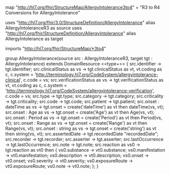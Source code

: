 map "http://hl7.org/fhir/StructureMap/AllergyIntolerance3to4" = "R3 to R4 Conversions for AllergyIntolerance"

uses "http://hl7.org/fhir/3.0/StructureDefinition/AllergyIntolerance" alias AllergyIntoleranceR3 as source
uses "http://hl7.org/fhir/StructureDefinition/AllergyIntolerance" alias AllergyIntolerance as target

imports "http://hl7.org/fhir/StructureMap/*3to4"

group AllergyIntolerance(source src : AllergyIntoleranceR3, target tgt : AllergyIntolerance) extends DomainResource <<type+>> {
  src.identifier -> tgt.identifier;
  src.clinicalStatus as vs ->  tgt.clinicalStatus as vt,  vt.coding as c,  c.system = 'http://terminology.hl7.org/CodeSystem/allergyintolerance-clinical',  c.code = vs;
  src.verificationStatus as vs ->  tgt.verificationStatus as vt,  vt.coding as c,  c.system = 'http://terminology.hl7.org/CodeSystem/allergyintolerance-verification',  c.code = vs;
  src.type -> tgt.type;
  src.category -> tgt.category;
  src.criticality -> tgt.criticality;
  src.code -> tgt.code;
  src.patient -> tgt.patient;
  src.onset : dateTime as vs -> tgt.onset = create('dateTime') as vt then dateTime(vs, vt);
  src.onset : Age as vs -> tgt.onset = create('Age') as vt then Age(vs, vt);
  src.onset : Period as vs -> tgt.onset = create('Period') as vt then Period(vs, vt);
  src.onset : Range as vs -> tgt.onset = create('Range') as vt then Range(vs, vt);
  src.onset : string as vs -> tgt.onset = create('string') as vt then string(vs, vt);
  src.assertedDate -> tgt.recordedDate "recordedDate";
  src.recorder -> tgt.recorder;
  src.asserter -> tgt.asserter;
  src.lastOccurrence -> tgt.lastOccurrence;
  src.note -> tgt.note;
  src.reaction as vs0 -> tgt.reaction as vt0 then {
    vs0.substance -> vt0.substance;
    vs0.manifestation -> vt0.manifestation;
    vs0.description -> vt0.description;
    vs0.onset -> vt0.onset;
    vs0.severity -> vt0.severity;
    vs0.exposureRoute -> vt0.exposureRoute;
    vs0.note -> vt0.note;
  };
}